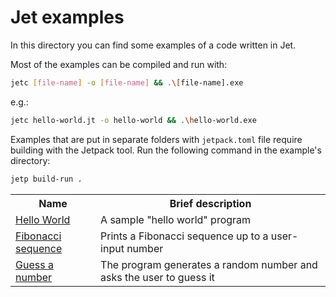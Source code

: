 # Jet examples

In this directory you can find some examples of a code written in Jet.

Most of the examples can be compiled and run with:

```sh
jetc [file-name] -o [file-name] && .\[file-name].exe
```

e.g.:

```sh
jetc hello-world.jt -o hello-world && .\hello-world.exe
```

Examples that are put in separate folders with `jetpack.toml` file
require building with the Jetpack tool. Run the following command
in the example's directory:

```sh
jetp build-run .
```

<table>
	<tr>
		<th>Name</th><th>Brief description</th>
	</tr>
	<tr>
		<td><a href="HelloWorld.jt">Hello World</a></td>
		<td>A sample "hello world" program</td>
	</tr>
	<tr>
		<td><a href="Fib.jt">Fibonacci sequence</a></td>
		<td>Prints a Fibonacci sequence up to a user-input number</td>
	</tr>
	<tr>
		<td><a href="GuessANumber.jt">Guess a number</a></td>
		<td>
			The program generates a random number and asks the user
			to guess it
		</td>
	</tr>
</table>